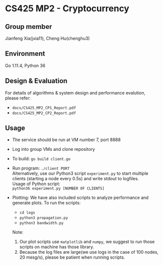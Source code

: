 # CS425 MP2 - Cryptocurrency

## Group member
Jianfeng Xia(jxia11), Cheng Hu(chenghu3)

## Environment
Go 1.11.4, Python 36

## Design & Evaluation
For details of algorithms & system design and performance evalution, please refer:
* `docs/CS425_MP2_CP1_Report.pdf`
* `docs/CS425_MP2_CP2_Report.pdf`

## Usage
* The service should be run at VM number 7, port 8888
* Log into group VMs and clone repository
* To build:
    `go build client.go`
* Run program:
    `./client PORT`  
  Alternatively, use our Python3 script `experiment.py` to start multiple clients (starting a node every 0.5s) and write stdout to logfiles.  
  Usage of Python script:  
    `python36 experiment.py [NUMBER OF CLIENTS]`
* Plotting:
    We have also included scripts to analyze performance and generate plots. To run the scripts: 
    * `cd logs`
    * `python3 propagation.py`
    * `python3 bandwidth.py`  
  	
    Note:
    1. Our plot scripts use `matplotlib` and `numpy`, we suggest to run those scripts on machine has those library.
    2. Because the log files are large(we use logs in the case of 100 nodes, 20 mesg/s), please be patient when running scripts.
